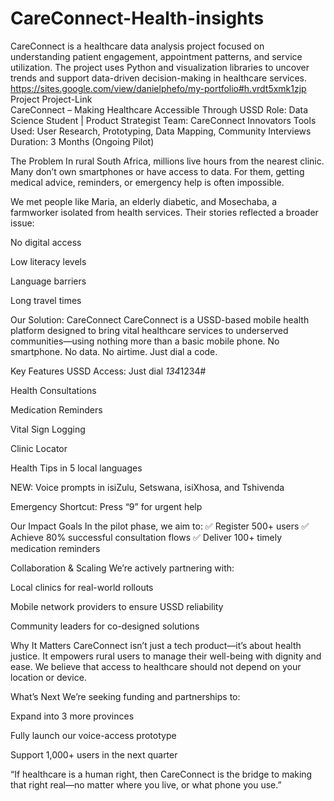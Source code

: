 # CareConnect-Health-insights
CareConnect is a healthcare data analysis project focused on understanding patient engagement, appointment patterns, and service utilization. The project uses Python and visualization libraries to uncover trends and support data-driven decision-making in healthcare services.
https://sites.google.com/view/danielphefo/my-portfolio#h.vrdt5xmk1zjp
Project
Project-Link  
CareConnect – Making Healthcare Accessible Through USSD
Role: Data Science Student | Product Strategist
Team: CareConnect Innovators
Tools Used: User Research, Prototyping, Data Mapping, Community Interviews
Duration: 3 Months (Ongoing Pilot)

The Problem
In rural South Africa, millions live hours from the nearest clinic. Many don’t own smartphones or have access to data. For them, getting medical advice, reminders, or emergency help is often impossible.

We met people like Maria, an elderly diabetic, and Mosechaba, a farmworker isolated from health services. Their stories reflected a broader issue:

No digital access

Low literacy levels

Language barriers

Long travel times

Our Solution: CareConnect
CareConnect is a USSD-based mobile health platform designed to bring vital healthcare services to underserved communities—using nothing more than a basic mobile phone.
No smartphone. No data. No airtime. Just dial a code.

Key Features
USSD Access: Just dial *134*1234#

Health Consultations

Medication Reminders

Vital Sign Logging

Clinic Locator

Health Tips in 5 local languages

NEW: Voice prompts in isiZulu, Setswana, isiXhosa, and Tshivenda

Emergency Shortcut: Press “9” for urgent help

Our Impact Goals
In the pilot phase, we aim to:
✅ Register 500+ users
✅ Achieve 80% successful consultation flows
✅ Deliver 100+ timely medication reminders

Collaboration & Scaling
We’re actively partnering with:

Local clinics for real-world rollouts

Mobile network providers to ensure USSD reliability

Community leaders for co-designed solutions

Why It Matters
CareConnect isn’t just a tech product—it’s about health justice. It empowers rural users to manage their well-being with dignity and ease. We believe that access to healthcare should not depend on your location or device.

What’s Next
We’re seeking funding and partnerships to:

Expand into 3 more provinces

Fully launch our voice-access prototype

Support 1,000+ users in the next quarter

“If healthcare is a human right, then CareConnect is the bridge to making that right real—no matter where you live, or what phone you use.”

